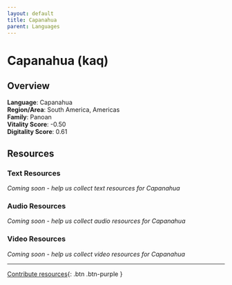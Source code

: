 ```yaml
---
layout: default
title: Capanahua
parent: Languages
---
```


# Capanahua (kaq)

## Overview

**Language**: Capanahua  
**Region/Area**: South America, Americas  
**Family**: Panoan  
**Vitality Score**: -0.50  
**Digitality Score**: 0.61  

## Resources

### Text Resources
*Coming soon - help us collect text resources for Capanahua*

### Audio Resources
*Coming soon - help us collect audio resources for Capanahua*

### Video Resources
*Coming soon - help us collect video resources for Capanahua*

---

[Contribute resources](https://fairtrain.github.io/){: .btn .btn-purple }
